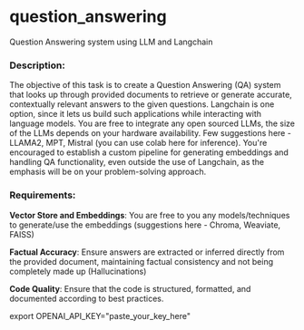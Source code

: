 # question_answering
Question Answering system using LLM and Langchain


### Description:
The objective of this task is to create a Question Answering (QA) system that looks up
through provided documents to retrieve or generate accurate, contextually relevant answers
to the given questions. Langchain is one option, since it lets us build such applications while
interacting with language models. You are free to integrate any open sourced LLMs, the
size of the LLMs depends on your hardware availability. Few suggestions here - LLAMA2,
MPT, Mistral (you can use colab here for inference). You're encouraged to establish a custom
pipeline for generating embeddings and handling QA functionality, even outside the use of
Langchain, as the emphasis will be on your problem-solving approach.

### Requirements:
**Vector Store and Embeddings**: You are free to you any models/techniques to generate/use
the embeddings (suggestions here - Chroma, Weaviate, FAISS)

**Factual Accuracy**: Ensure answers are extracted or inferred directly from the provided
document, maintaining factual consistency and not being completely made up
(Hallucinations)

**Code Quality**: Ensure that the code is structured, formatted, and documented according to
best practices.


 export OPENAI_API_KEY="paste_your_key_here"